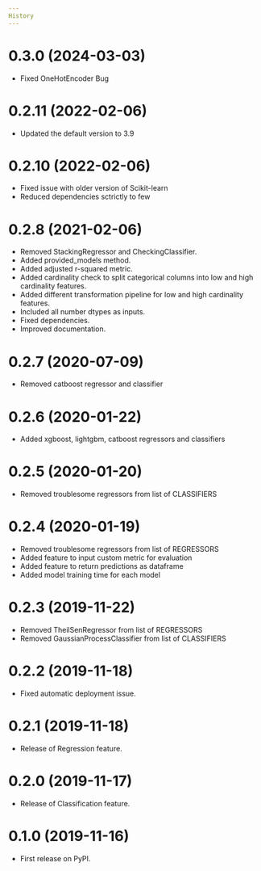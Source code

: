 ```yaml
---
History
---
```


# 0.3.0 (2024-03-03)

-   Fixed OneHotEncoder Bug

# 0.2.11 (2022-02-06)

-   Updated the default version to 3.9

# 0.2.10 (2022-02-06)

-   Fixed issue with older version of Scikit-learn
-   Reduced dependencies sctrictly to few

# 0.2.8 (2021-02-06)

-   Removed StackingRegressor and CheckingClassifier.
-   Added provided_models method.
-   Added adjusted r-squared metric.
-   Added cardinality check to split categorical columns into low and
    high cardinality features.
-   Added different transformation pipeline for low and high cardinality
    features.
-   Included all number dtypes as inputs.
-   Fixed dependencies.
-   Improved documentation.

# 0.2.7 (2020-07-09)

-   Removed catboost regressor and classifier

# 0.2.6 (2020-01-22)

-   Added xgboost, lightgbm, catboost regressors and classifiers

# 0.2.5 (2020-01-20)

-   Removed troublesome regressors from list of CLASSIFIERS

# 0.2.4 (2020-01-19)

-   Removed troublesome regressors from list of REGRESSORS
-   Added feature to input custom metric for evaluation
-   Added feature to return predictions as dataframe
-   Added model training time for each model

# 0.2.3 (2019-11-22)

-   Removed TheilSenRegressor from list of REGRESSORS
-   Removed GaussianProcessClassifier from list of CLASSIFIERS

# 0.2.2 (2019-11-18)

-   Fixed automatic deployment issue.

# 0.2.1 (2019-11-18)

-   Release of Regression feature.

# 0.2.0 (2019-11-17)

-   Release of Classification feature.

# 0.1.0 (2019-11-16)

-   First release on PyPI.
